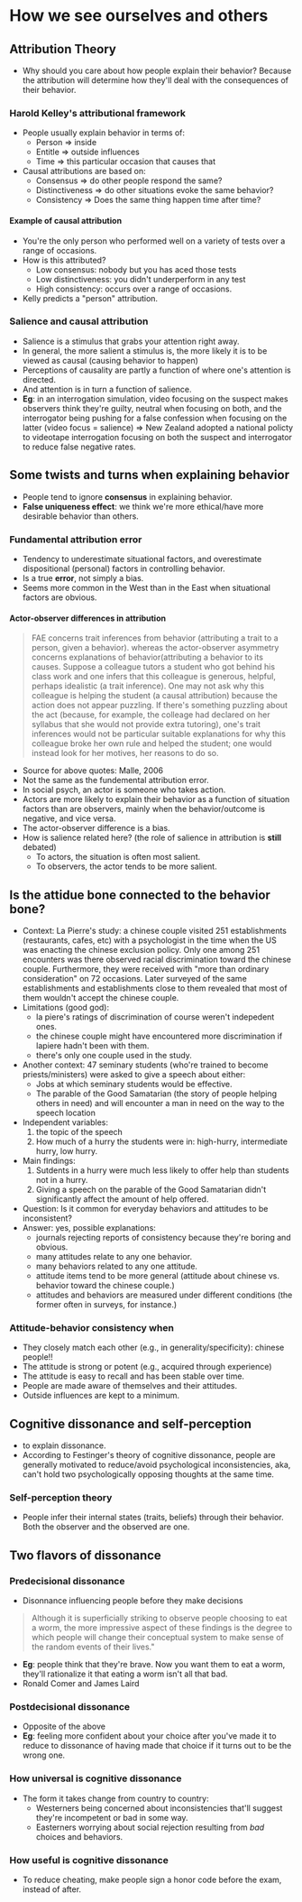 # How we see ourselves and others
## Attribution Theory
- Why should you care about how people explain their behavior? Because the attribution will determine how they'll deal with the consequences of their behavior.
### Harold Kelley's attributional framework
* People usually explain behavior in terms of:
	* Person => inside
	* Entitle => outside influences
	* Time => this particular occasion that causes that
* Causal attributions are based on:
	* Consensus => do other people respond the same?
	* Distinctiveness => do other situations evoke the same behavior?
	* Consistency => Does the same thing happen time after time?
#### Example of causal attribution
* You're the only person who performed well on a variety of tests over a range of occasions.
* How is this attributed?
	* Low consensus: nobody but you has aced those tests
	* Low distinctiveness: you didn't underperform in any test
	* High consistency: occurs over a range of occasions.
* Kelly predicts a "person" attribution.
### Salience and causal attribution
- Salience is a stimulus that grabs your attention right away.
- In general, the more salient a stimulus is, the more likely it is to be viewed as causal (causing behavior to happen)
- Perceptions of causality are partly a function of where one's attention is directed.
- And attention is in turn a function of salience.
- **Eg**: in an interrogation simulation, video focusing on the suspect makes observers think they're guilty, neutral when focusing on both, and the interrogator being pushing for a false confession when focusing on the latter (video focus = salience) => New Zealand adopted a national policty to videotape interrogation focusing on both the suspect and interrogator to reduce false negative rates.
## Some twists and turns when explaining behavior
- People tend to ignore **consensus** in explaining behavior.
- **False uniqueness effect**: we think we're more ethical/have more desirable behavior than others. 
### Fundamental attribution error
- Tendency to underestimate situational factors, and overestimate dispositional (personal) factors in controlling behavior.
- Is a true **error**, not simply a bias.
- Seems more common in the West than in the East when situational factors are obvious.
#### Actor-observer differences in attribution
> FAE concerns trait inferences from behavior (attributing a trait to a person, given a behavior). whereas the actor-observer asymmetry concerns explanations of behavior(attributing a behavior to its causes.
> Suppose a colleague tutors a student who got behind his class work and one infers that this colleague is generous, helpful, perhaps idealistic (a trait inference). One may not ask why this colleague is helping the student (a causal attribution) because the action does not appear puzzling. If there's something puzzling about the act (because, for example, the colleage had declared on her syllabus that she would not provide extra tutoring), one's trait inferences would not be particular suitable explanations for why this colleague broke her own rule and helped the student; one would instead look for her motives, her reasons to do so. 
- Source for above quotes: Malle, 2006
- Not the same as the fundemental attribution error.
- In social psych, an actor is someone who takes action.
- Actors are more likely to explain their behavior as a function of situation factors than are observers, mainly when the behavior/outcome is negative, and vice versa.
- The actor-observer difference is a bias.
- How is salience related here? (the role of salience in attribution is **still** debated)
	- To actors, the situation is often most salient.
	- To observers, the actor tends to be more salient.
## Is the attidue bone connected to the behavior bone?
- Context: La Pierre's study: a chinese couple visited 251 establishments (restaurants, cafes, etc) with a psychologist in the time when the US was enacting the chinese exclusion policy. Only one among 251 encounters was there observed racial discrimination toward the chinese couple. Furthermore, they were received with "more than ordinary consideration" on 72 occasions. Later surveyed of the same establishments and establishments close to them revealed that most of them wouldn't accept the chinese couple.
- Limitations (good god):
	 - la piere's ratings of discrimination of course weren't indepedent ones.
	 - the chinese couple might have encountered more discrimination if lapiere hadn't been with them.
	 - there's only one couple used in the study.
- Another context: 47 seminary students (who're trained to become priests/ministers) were asked to give a speech about either:
	- Jobs at which seminary students would be effective.
	- The parable of the Good Samatarian (the story of people helping others in need)
and will encounter a man in need on the way to the speech location
- Independent variables:
	1. the topic of the speech
	2. How much of a hurry the students were in: high-hurry, intermediate hurry, low hurry.
- Main findings:
	1. Sutdents in a hurry were much less likely to offer help than students not in a hurry.
	2. Giving a speech on the parable of the Good Samatarian didn't significantly affect the amount of help offered.
- Question: Is it common for everyday behaviors and attitudes to be inconsistent?
- Answer: yes, possible explanations:
	- journals rejecting reports of consistency because they're boring and obvious.
	- many attitudes relate to any one behavior.
	- many behaviors related to any one attitude.
	- attitude items tend to be more general (attitude about chinese vs. behavior toward the chinese couple.)
	- attitudes and behaviors are measured under different conditions (the former often in surveys, for instance.)
### Attitude-behavior consistency when
- They closely match each other (e.g., in generality/specificity): chinese people!!
- The attitude is strong or potent (e.g., acquired through experience)
- The attitude is easy to recall and has been stable over time.
- People are made aware of themselves and their attitudes.
- Outside influences are kept to a minimum.
## Cognitive dissonance and self-perception
- to explain dissonance.
- According to Festinger's theory of cognitive dissonance, people are generally motivated to reduce/avoid psychological inconsistencies, aka, can't hold two psychologically opposing thoughts at the same time.
### Self-perception theory
- People infer their internal states (traits, beliefs) through their behavior. Both the observer and the observed are one.
## Two flavors of dissonance
### Predecisional dissonance
- Disonnance influencing people before they make decisions
> Although it is superficially striking to observe people choosing to eat a worm, the more impressive aspect of these findings is the degree to which people will change their conceptual system to make sense of the random events of their lives."
- **Eg**: people think that they're brave. Now you want them to eat a worm, they'll rationalize it that eating a worm isn't all that bad.
- Ronald Comer and James Laird
### Postdecisional dissonance
- Opposite of the above
- **Eg**: feeling more confident about your choice after you've made it to reduce to dissonance of having made that choice if it turns out to be the wrong one.
### How universal is cognitive dissonance
- The form it takes change from country to country:
	- Westerners being concerned about inconsistencies that'll suggest they're incompetent or bad in some way.
	- Easterners worrying about social rejection resulting from *bad* choices and behaviors.
### How useful is cognitive dissonance
- To reduce cheating, make people sign a honor code before the exam, instead of after.
